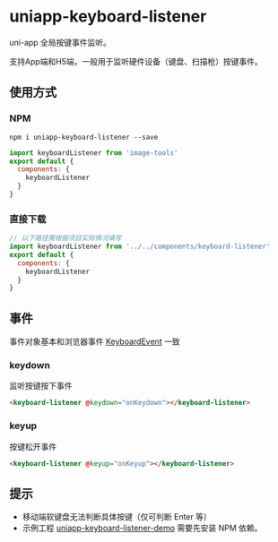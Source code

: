 # uniapp-keyboard-listener

uni-app 全局按键事件监听。

支持App端和H5端，一般用于监听硬件设备（键盘、扫描枪）按键事件。

## 使用方式

### NPM

```
npm i uniapp-keyboard-listener --save
```

```js
import keyboardListener from 'image-tools'
export default {
  components: {
    keyboardListener
  }
}
```

### 直接下载

```js
// 以下路径需根据项目实际情况填写
import keyboardListener from '../../components/keyboard-listener'
export default {
  components: {
    keyboardListener
  }
}
```

## 事件

事件对象基本和浏览器事件 [KeyboardEvent](https://developer.mozilla.org/zh-CN/docs/Web/API/KeyboardEvent) 一致

### keydown

监听按键按下事件

```html
<keyboard-listener @keydown="onKeydown"></keyboard-listener>
```

### keyup

按键松开事件

```html
<keyboard-listener @keyup="onKeyup"></keyboard-listener>
```

## 提示

* 移动端软键盘无法判断具体按键（仅可判断 Enter 等）
* 示例工程 [uniapp-keyboard-listener-demo](https://github.com/zhetengbiji/uniapp-keyboard-listener-demo/tree/master/test/uniapp-keyboard-listener-demo) 需要先安装 NPM 依赖。